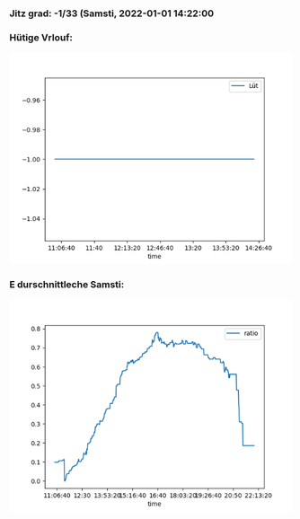 ### Jitz grad: -1/33 (Samsti, 2022-01-01 14:22:00

### Hütige Vrlouf:
![Graph](Today.png)

### E durschnittleche Samsti:
![Graph](Samsti.png)